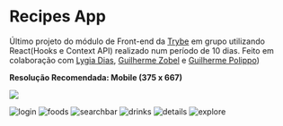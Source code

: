 # Recipes App

Último projeto do módulo de Front-end da [Trybe](https://github.com/betrybe) em grupo utilizando React(Hooks e Context API) realizado num período de 10 dias. Feito em colaboração com [Lygia Dias](https://github.com/LygiaDias), [Guilherme Zobel](https://github.com/Guilherme-Zobel) e [Guilherme Polippo](https://github.com/luispolippo))

**Resolução Recomendada: Mobile (375 x 667)**

<img src="Peek 19-04-2022 12-45.gif">

![login](https://user-images.githubusercontent.com/87620994/164327887-6b6437be-f5da-4603-848e-d6d6ee7d675d.png)
![foods](https://user-images.githubusercontent.com/87620994/164327919-072ea17d-6c07-4fe6-8b9d-7c5564db3e4c.png)
![searchbar](https://user-images.githubusercontent.com/87620994/164327984-c002ac3b-92d2-4c8f-aada-019d0e5474b4.png)
![drinks](https://user-images.githubusercontent.com/87620994/164328013-d443788b-3fc1-4230-ac0d-1ff9619a2af4.png)
![details](https://user-images.githubusercontent.com/87620994/164328047-97e75265-111e-4223-8b65-0eb44e9d601f.png)
![explore](https://user-images.githubusercontent.com/87620994/164328225-d2e47337-2f9e-4725-bf9c-595e8c76dbe0.png)
